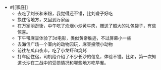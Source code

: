 - #[[家庭]]
    - 去吃了刘长和米粉，我觉得还不错，比刘聋子好吃
    - 换住宿地方，又回到万家丽
    - 在万家丽逛街，中午吃了炊烟小炒黄牛肉，赠送了超大的礼包袋子，有些惊喜。
    - 下午带麻豆体验了3d电影，类似黄帝胜迹，不过屏幕小一些
    - 去海信广场一个室内的动物园玩，麻豆投喂小动物
    - 前往冬瓜山夜市，吃了小龙虾和烧烤
    - 打车回住宿，司机给介绍了不少长沙的信息，体验不错。比如，第一次知道长沙在二战中的受损情况和哪些地方吃早餐。
